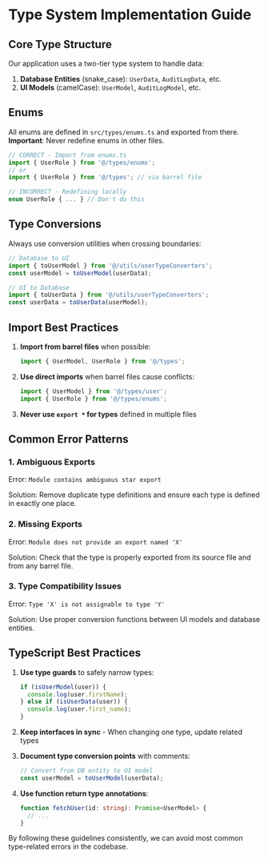 
# Type System Implementation Guide

## Core Type Structure

Our application uses a two-tier type system to handle data:

1. **Database Entities** (snake_case): `UserData`, `AuditLogData`, etc.
2. **UI Models** (camelCase): `UserModel`, `AuditLogModel`, etc.

## Enums

All enums are defined in `src/types/enums.ts` and exported from there. 
**Important**: Never redefine enums in other files.

```typescript
// CORRECT - Import from enums.ts
import { UserRole } from '@/types/enums';
// or
import { UserRole } from '@/types'; // via barrel file

// INCORRECT - Redefining locally
enum UserRole { ... } // Don't do this
```

## Type Conversions

Always use conversion utilities when crossing boundaries:

```typescript
// Database to UI
import { toUserModel } from '@/utils/userTypeConverters';
const userModel = toUserModel(userData);

// UI to Database
import { toUserData } from '@/utils/userTypeConverters';
const userData = toUserData(userModel);
```

## Import Best Practices

1. **Import from barrel files** when possible:
   ```typescript
   import { UserModel, UserRole } from '@/types';
   ```

2. **Use direct imports** when barrel files cause conflicts:
   ```typescript
   import { UserModel } from '@/types/user';
   import { UserRole } from '@/types/enums';
   ```

3. **Never use `export *` for types** defined in multiple files

## Common Error Patterns

### 1. Ambiguous Exports 

Error: `Module contains ambiguous star export`

Solution: Remove duplicate type definitions and ensure each type is defined in exactly one place.

### 2. Missing Exports

Error: `Module does not provide an export named 'X'`

Solution: Check that the type is properly exported from its source file and from any barrel file.

### 3. Type Compatibility Issues

Error: `Type 'X' is not assignable to type 'Y'`

Solution: Use proper conversion functions between UI models and database entities.

## TypeScript Best Practices

1. **Use type guards** to safely narrow types:
   ```typescript
   if (isUserModel(user)) {
     console.log(user.firstName);
   } else if (isUserData(user)) {
     console.log(user.first_name);
   }
   ```

2. **Keep interfaces in sync** - When changing one type, update related types

3. **Document type conversion points** with comments:
   ```typescript
   // Convert from DB entity to UI model
   const userModel = toUserModel(userData);
   ```

4. **Use function return type annotations**:
   ```typescript
   function fetchUser(id: string): Promise<UserModel> {
     // ...
   }
   ```

By following these guidelines consistently, we can avoid most common type-related errors in the codebase.
